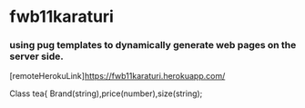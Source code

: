# fwb11karaturi
### using pug templates to dynamically generate web pages on the server side.

[remoteHerokuLink]https://fwb11karaturi.herokuapp.com/


Class tea{ Brand(string),price(number),size(string);